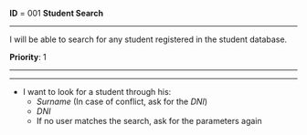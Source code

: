 **ID** = 001 **Student Search**

---

 I will be able to search for any student registered in the student database.

**Priority**: 1

---

---

* I want to look for a student through his:
  * _Surname_ (In case of conflict, ask for the _DNI_)
  * _DNI_
  * If no user matches the search, ask for the parameters again
